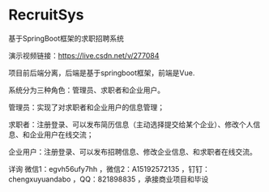 # RecruitSys
基于SpringBoot框架的求职招聘系统

演示视频链接：https://live.csdn.net/v/277084

项目前后端分离，后端是基于springboot框架，前端是Vue.

系统分为三种角色：管理员、求职者和企业用户。

管理员：实现了对求职者和企业用户的信息管理；

求职者：注册登录、可以发布简历信息（主动选择提交给某个企业）、修改个人信息、和企业用户在线交流；

企业用户：注册登录、可以发布招聘信息、修改企业信息、和求职者在线交流。


详询 微信1：egvh56ufy7hh ，微信2：A15192572135 ，钉钉：chengxuyuandabo ，QQ：821898835 ，承接商业项目和毕设
